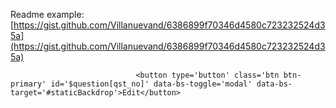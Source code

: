 Readme example: [https://gist.github.com/Villanuevand/6386899f70346d4580c723232524d35a](https://gist.github.com/Villanuevand/6386899f70346d4580c723232524d35a)

                                <button type='button' class='btn btn-primary' id='$question[qst_no]' data-bs-toggle='modal' data-bs-target='#staticBackdrop'>Edit</button>
